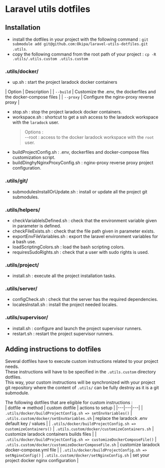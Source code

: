 # Laravel utils dotfiles

## Installation
- install the dotfiles in your project with the following command : `git submodule add git@github.com:Okipa/laravel-utils-dotfiles.git .utils`.
- copy the following command from the root path of your project  : `cp -R .utils/.utils.custom .utils.custom`

### .utils/docker/
- up.sh : start the project laradock docker containers  

| Option | Description |
| `--build` | Customize the .env, the dockerfiles and the docker-compose files |
| `--proxy` | Configure the nginx-proxy reverse proxy |

- stop.sh : stop the project laradock docker containers.
- workspace.sh : shortcut to get a ssh access to the laradock workspace with the `laradock` user.
    > Options :  
    > --root : access to the docker laradock workspace with the `root` user.  
- buildProjectConfig.sh : .env, dockerfiles and docker-compose files customization script.
- buildDinghyNginxProxyConfig.sh : nginx-proxy reverse proxy project configuration.

### .utils/git/
- submodulesInstallOrUpdate.sh : install or update all the project git submodules.

### .utils/helpers/
- checkVariableIsDefined.sh : check that the environment variable given in parameter is defined.
- checkFileExists.sh : check that the file path given in parameter exists.
- exportEnvFileVariables.sh : export the laravel environment variables for a bash use.
- loadScriptingColors.sh : load the bash scripting colors.
- requiresSudoRights.sh : check that a user with sudo rights is used.

### .utils/project/
- install.sh : execute all the project installation tasks.

### .utils/server/
- configCheck.sh : check that the server has the required dependencies.
- localesInstall.sh : install the project needed locales.

### .utils/supervisor/
- install.sh : configure and launch the project supervisor runners.
- restart.sh : restart the project supervisor runners.

## Adding instructions to dotfiles
Several dotfiles have to execute custom instructions related to your project needs.  
These instructions will have to be specified in the `.utils.custom` directory dotfiles.    
This way, your custom instructions will be synchronized with your project git repository where the content of `.utils/` can be fully destroy as it is a git submodule.

The following dotfiles that are eligible for custom instructions :  
| dotfile => method | custom dotfile | actions to setup |
|---|---|---|
| `.utils/docker/buildProjectConfig.sh => setEnvVariables()` | `.utils.custom/docker/setEnvVariables.sh` | replace the laradock .env default key / values |
| `.utils/docker/buildProjectConfig.sh => customizeContainers()` | `.utils.custom/docker/customizeContainers.sh` | customize laradock containers builds files |
| `.utils/docker/buildProjectConfig.sh => customizeDockerComposeFile()` | `.utils.custom/docker/customizeDockerComposeFile.sh` | customize laradock docker-compose.yml file |
| `.utils/docker/buildProjectConfig.sh => setNginxConfig()` | `.utils.custom/docker/setNginxConfig.sh` | set your project docker nginx configuration |
